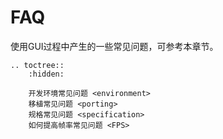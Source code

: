# FAQ

使用GUI过程中产生的一些常见问题，可参考本章节。

```eval_rst
.. toctree::
    :hidden:

    开发环境常见问题 <environment>
    移植常见问题 <porting>
    规格常见问题 <specification>
    如何提高帧率常见问题 <FPS>
```
